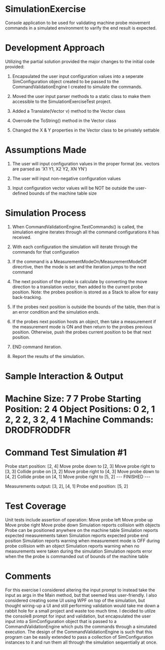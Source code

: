 # SimulationExercise

Console application to be used for validating machine probe movement commands in a simulated environment to varify the end result is expected.

# Development Approach

Utilizing the partial solution provided the major changes to the initial code provided:

1) Encapsulated the user input configuration values into a seperate SimConfiguration object created to be passed to the CommandValidationEngine I created to simulate the commands.

2) Moved the user input parser methods to a static class to make them accessible to the SimulationExerciseTest project.

3) Added a Translate(Vector v) method to the Vector class

4) Overrode the ToString() method in the Vector class

5) Changed the X & Y properties in the Vector class to be privately settable

# Assumptions Made

1) The user will input configuration values in the proper format (ex. vectors are parsed as 'X1 Y1, X2 Y2, XN YN')

2) The user will input non-negative configuration values

3) Input configuration vector values will be NOT be outside the user-defined bounds of the machine table size

# Simulation Process

1) When CommandValidationEngine.TestCommands() is called, the simulation engine iterates through all the command configurations it has received.

2) With each configuration the simulation will iterate through the commands for that configuration

3) If the command is a MeasurementModeOn/MeasurementModeOff direcrtive, then the mode is set and the iteration jumps to the next command

4) The next position of the probe is calculate by converting the move direction to a translation vector, then added to the current probe position. Note: the probes position is stored as a Stack to allow for easy back-tracking.

5) If the probes next position is outside the bounds of the table, then that is an error condition and the simulation ends.

6) If the probes next position hosts an object, then take a measurement if the measurement mode is ON and then return to the probes previous position. Otherwise, push the probes current position to be that next position.

7) END command iteration.

8) Report the results of the simulation.

# Sample Interaction & Output

Machine Size: 7 7
Probe Starting Position: 2 4
Object Positions: 0 2, 1 2, 2 2, 3 2, 4 1
Machine Commands: DRODFRODDFR
==================================================
Command Test Simulation #1
==================================================
Probe start position: [2, 4]
Move probe down to [2, 3]
Move probe right to [3, 3]
Collide probe on [3, 2]
Move probe right to [4, 3]
Move probe down to [4, 2]
Collide probe on [4, 1]
Move probe right to [5, 2]
--- FINISHED ---

Measurements output: [3, 2], [4, 1]
Probe end position: [5, 2]

# Test Coverage

Unit tests include assertion of operation:
Move probe left
Move probe up
Move probe right
Move probe down
Simulation reports collision with objects
Probe can be positioned anywhere on the machine table
Simulation reports expected measurements taken
Simulation reports expected probe end position
Simulation reports warning when measurement mode is OFF during probe collision with an object
Simulation reports warning when no measurements were taken during the simulation
Simulation reports error when the the probe is commanded out of bounds of the machine table

# Comments

For this exercise I considered altering the input prompt to instead take the input as args in the Main method, but that seemed less user-friendly. I also considered creating some UI using WPF on top of the simulation, but thought wiring-up a UI and still performing validation would take me down a rabbit hole for a small project and waste too much time. I decided to utilze the console8 prompt for input and validation, but encapsulated the user input into a SimConfiguration object that is passed to a CommandValidationEngine which puts the commands through a simutated execution. The design of the CommandValidationEngine is such that this program can be easily extended to pass a collection of SimConfiguration instances to it and run them all through the simulation sequentially at once.
